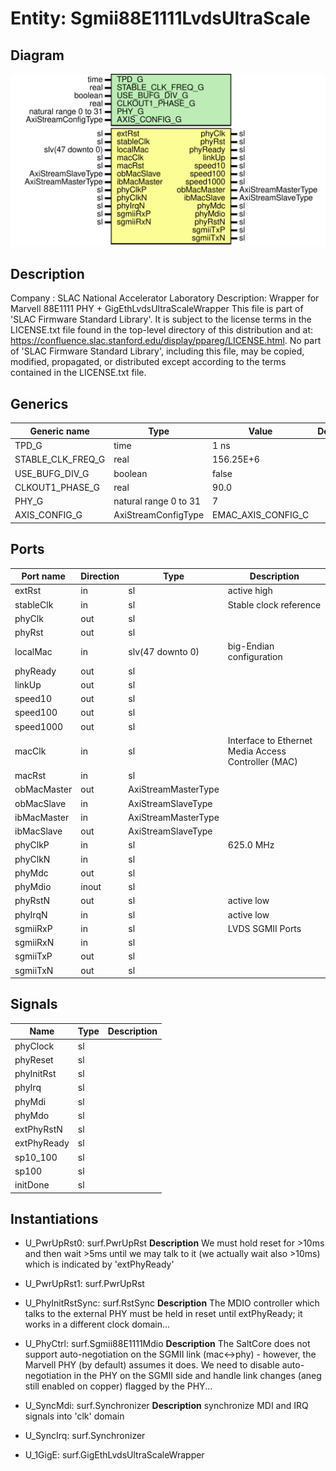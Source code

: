 # Entity: Sgmii88E1111LvdsUltraScale

## Diagram

![Diagram](Sgmii88E1111LvdsUltraScale.svg "Diagram")
## Description

Company    : SLAC National Accelerator Laboratory
Description: Wrapper for Marvell 88E1111 PHY + GigEthLvdsUltraScaleWrapper
This file is part of 'SLAC Firmware Standard Library'.
It is subject to the license terms in the LICENSE.txt file found in the
top-level directory of this distribution and at:
   https://confluence.slac.stanford.edu/display/ppareg/LICENSE.html.
No part of 'SLAC Firmware Standard Library', including this file,
may be copied, modified, propagated, or distributed except according to
the terms contained in the LICENSE.txt file.
## Generics

| Generic name      | Type                  | Value              | Description |
| ----------------- | --------------------- | ------------------ | ----------- |
| TPD_G             | time                  | 1 ns               |             |
| STABLE_CLK_FREQ_G | real                  | 156.25E+6          |             |
| USE_BUFG_DIV_G    | boolean               | false              |             |
| CLKOUT1_PHASE_G   | real                  | 90.0               |             |
| PHY_G             | natural range 0 to 31 | 7                  |             |
| AXIS_CONFIG_G     | AxiStreamConfigType   | EMAC_AXIS_CONFIG_C |             |
## Ports

| Port name   | Direction | Type                | Description                                         |
| ----------- | --------- | ------------------- | --------------------------------------------------- |
| extRst      | in        | sl                  | active high                                         |
| stableClk   | in        | sl                  | Stable clock reference                              |
| phyClk      | out       | sl                  |                                                     |
| phyRst      | out       | sl                  |                                                     |
| localMac    | in        | slv(47 downto 0)    |  big-Endian configuration                           |
| phyReady    | out       | sl                  |                                                     |
| linkUp      | out       | sl                  |                                                     |
| speed10     | out       | sl                  |                                                     |
| speed100    | out       | sl                  |                                                     |
| speed1000   | out       | sl                  |                                                     |
| macClk      | in        | sl                  | Interface to Ethernet Media Access Controller (MAC) |
| macRst      | in        | sl                  |                                                     |
| obMacMaster | out       | AxiStreamMasterType |                                                     |
| obMacSlave  | in        | AxiStreamSlaveType  |                                                     |
| ibMacMaster | in        | AxiStreamMasterType |                                                     |
| ibMacSlave  | out       | AxiStreamSlaveType  |                                                     |
| phyClkP     | in        | sl                  | 625.0 MHz                                           |
| phyClkN     | in        | sl                  |                                                     |
| phyMdc      | out       | sl                  |                                                     |
| phyMdio     | inout     | sl                  |                                                     |
| phyRstN     | out       | sl                  | active low                                          |
| phyIrqN     | in        | sl                  | active low                                          |
| sgmiiRxP    | in        | sl                  | LVDS SGMII Ports                                    |
| sgmiiRxN    | in        | sl                  |                                                     |
| sgmiiTxP    | out       | sl                  |                                                     |
| sgmiiTxN    | out       | sl                  |                                                     |
## Signals

| Name        | Type | Description |
| ----------- | ---- | ----------- |
| phyClock    | sl   |             |
| phyReset    | sl   |             |
| phyInitRst  | sl   |             |
| phyIrq      | sl   |             |
| phyMdi      | sl   |             |
| phyMdo      | sl   |             |
| extPhyRstN  | sl   |             |
| extPhyReady | sl   |             |
| sp10_100    | sl   |             |
| sp100       | sl   |             |
| initDone    | sl   |             |
## Instantiations

- U_PwrUpRst0: surf.PwrUpRst
**Description**
We must hold reset for >10ms and then wait >5ms until we may talk
to it (we actually wait also >10ms) which is indicated by 'extPhyReady'

- U_PwrUpRst1: surf.PwrUpRst
- U_PhyInitRstSync: surf.RstSync
**Description**
The MDIO controller which talks to the external PHY must be held
in reset until extPhyReady; it works in a different clock domain...

- U_PhyCtrl: surf.Sgmii88E1111Mdio
**Description**
The SaltCore does not support auto-negotiation on the SGMII link
(mac<->phy) - however, the Marvell PHY (by default) assumes it does.
We need to disable auto-negotiation in the PHY on the SGMII side
and handle link changes (aneg still enabled on copper) flagged
by the PHY...

- U_SyncMdi: surf.Synchronizer
**Description**
synchronize MDI and IRQ signals into 'clk' domain

- U_SyncIrq: surf.Synchronizer
- U_1GigE: surf.GigEthLvdsUltraScaleWrapper

